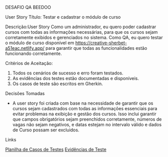 

 DESAFIO QA BEEDOO

 User Story
Título: Testar  e cadastrar o módulo de curso

Descrição:User Story
Como um administrador, eu quero poder cadastrar cursos com todas as informações necessárias, para que os cursos sejam corretamente exibidos e gerenciados no sistema.
Como  QA, eu quero testar o módulo de curso disponível em https://creative-sherbet-a51eac.netlify.app/  para garantir que todas as funcionalidades estão funcionando corretamente.

Critérios de Aceitação:
1. Todos os cenários de sucesso e erro foram testados.
2. As evidências dos testes estão documentadas e disponíveis.
3. Os casos de teste são escritos em Gherkin.

 Decisões Tomadas
- A user story foi criada com base na necessidade de garantir que os cursos sejam cadastrados com todas as informações essenciais para evitar problemas na exibição e gestão dos cursos. Isso inclui garantir que campos obrigatórios sejam preenchidos corretamente, números de vagas não sejam negativos, e datas estejam no intervalo válido e dados de Curso possam ser excluidos.

 Links 

[Planilha de Casos de Testes](https://docs.google.com/spreadsheets/d/1pingnXnxlcUQjM2e94bSGQLtsQBfdTmpaMravzh1KbM/edit?usp=sharing)
[Evidências de Teste](https://drive.google.com/file/d/1oIMaG85JJeAsTMHgoBo9Vb4LoGISKeS1/view?usp=drive_link)
